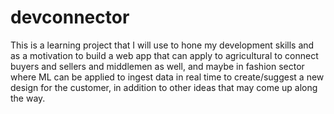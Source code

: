 # devconnector
This is a learning project that I will use to hone my development skills and as a motivation to build a web app that can apply to agricultural
to connect buyers and sellers and middlemen as well, and maybe in fashion sector where ML can be applied to ingest data in real time to 
create/suggest a new design for the customer, in addition to other ideas that may come up along the way. 
